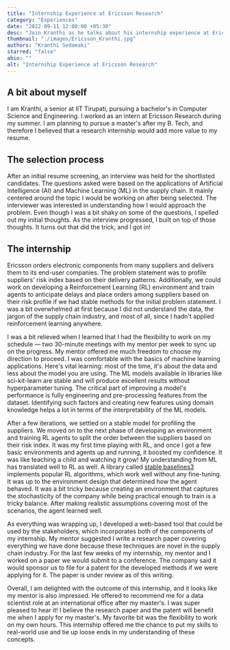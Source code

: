 ```yaml
---
title: "Internship Experience at Ericsson Research"
category: "Experiences"
date: "2022-09-11 12:00:00 +05:30"
desc: "Join Kranthi as he talks about his internship experience at Ericsson research where he worked on building reinforcement learning environments and analysing risk profiles."
thumbnail: "./images/Ericsson_Kranthi.jpg"
authors: "Kranthi Sedamaki"
starred: "false"
abio: ""
alt: "Internship Experience at Ericsson Research"
---
```

## A bit about myself

I am Kranthi, a senior at IIT Tirupati, pursuing a bachelor's in Computer Science and Engineering. I worked as an intern at Ericsson Research during my summer. I am planning to pursue a master's after my B. Tech, and therefore I believed that a research internship would add more value to my resume.

## The selection process

After an initial resume screening, an interview was held for the shortlisted candidates. The questions asked were based on the applications of Artificial Intelligence (AI) and Machine Learning (ML) in the supply chain. It mainly centered around the topic I would be working on after being selected. The interviewer was interested in understanding how I would approach the problem. Even though I was a bit shaky on some of the questions, I spelled out my initial thoughts. As the interview progressed, I built on top of those thoughts. It turns out that did the trick, and I got in!

## The internship

Ericsson orders electronic components from many suppliers and delivers them to its end-user companies. The problem statement was to profile suppliers' risk index based on their delivery patterns. Additionally, we could work on developing a Reinforcement Learning (RL) environment and train agents to anticipate delays and place orders among suppliers based on their risk profile if we had stable methods for the initial problem statement. I was a bit overwhelmed at first because I did not understand the data, the jargon of the supply chain industry, and most of all, since I hadn't applied reinforcement learning anywhere.

I was a bit relieved when I learned that I had the flexibility to work on my schedule — two 30-minute meetings with my mentor per week to sync up on the progress. My mentor offered me much freedom to choose my direction to proceed. I was comfortable with the basics of machine learning applications. Here's vital learning: most of the time, it's about the data and less about the model you are using. The ML models available in libraries like sci-kit-learn are stable and will produce excellent results without hyperparameter tuning. The critical part of improving a model's performance is fully engineering and pre-processing features from the dataset. Identifying such factors and creating new features using domain knowledge helps a lot in terms of the interpretability of the ML models.

After a few iterations, we settled on a stable model for profiling the suppliers. We moved on to the next phase of developing an environment and training RL agents to split the order between the suppliers based on their risk index. It was my first time playing with RL, and once I got a few basic environments and agents up and running, it boosted my confidence. It was like teaching a child and watching it grow! My understanding from ML has translated well to RL as well. A library called [stable baselines3](https://stable-baselines3.readthedocs.io/en/master/) implements popular RL algorithms, which work well without any fine-tuning. It was up to the environment design that determined how the agent behaved. It was a bit tricky because creating an environment that captures the stochasticity of the company while being practical enough to train is a tricky balance. After making realistic assumptions covering most of the scenarios, the agent learned well.

As everything was wrapping up, I developed a web-based tool that could be used by the stakeholders, which incorporates both of the components of my internship. My mentor suggested I write a research paper covering everything we have done because these techniques are novel in the supply chain industry. For the last few weeks of my internship, my mentor and I worked on a paper we would submit to a conference. The company said it would sponsor us to file for a patent for the developed methods if we were applying for it. The paper is under review as of this writing.

Overall, I am delighted with the outcome of this internship, and it looks like my mentor is also impressed. He offered to recommend me for a data scientist role at an international office after my master's. I was super pleased to hear it! I believe the research paper and the patent will benefit me when I apply for my master's. My favorite bit was the flexibility to work on my own hours. This internship offered me the chance to put my skills to real-world use and tie up loose ends in my understanding of these concepts.
